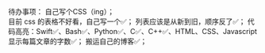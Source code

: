 待办事项：
    自己写个CSS（ing）；    
    目前 css 的表格不好看，自己写一个✅；
    列表应该是从新到旧，顺序反了✅；
    代码高亮：Swift✅、Bash✅、Python✅、C✅、C++✅、HTML、CSS、Javascript
    显示每篇文章的字数✅；
    搬运自己的博客✅；